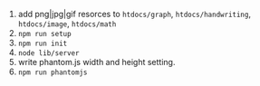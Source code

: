 
1. add png|jpg|gif resorces to `htdocs/graph`, `htdocs/handwriting`, `htdocs/image`, `htdocs/math`
1. `npm run setup`
2. `npm run init`
3. `node lib/server`
4. write phantom.js width and height setting.
4. `npm run phantomjs`



